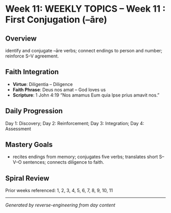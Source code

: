 # Week 11: WEEKLY TOPICS – Week 11 : First Conjugation (–āre)

## Overview
identify and conjugate –āre verbs; connect endings to person and number; reinforce S–V agreement.

## Faith Integration
- **Virtue**: Diligentia – Diligence
- **Faith Phrase**: Deus nos amat – God loves us
- **Scripture**: 1 John 4:19 “Nos amamus Eum quia Ipse prius amavit nos.”

## Daily Progression
Day 1: Discovery; Day 2: Reinforcement; Day 3: Integration; Day 4: Assessment

## Mastery Goals
- recites endings from memory; conjugates five verbs; translates short S–V–O sentences; connects diligence to faith.

## Spiral Review
Prior weeks referenced: 1, 2, 3, 4, 5, 6, 7, 8, 9, 10, 11

---
*Generated by reverse-engineering from day content*
